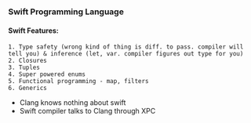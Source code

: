 ### Swift Programming Language

#### Swift Features:

```
1. Type safety (wrong kind of thing is diff. to pass. compiler will tell you) & inference (let, var. compiler figures out type for you)
2. Closures
3. Tuples
4. Super powered enums
5. Functional programming - map, filters
6. Generics
```

* Clang knows nothing about swift
* Swift compiler talks to Clang through XPC
